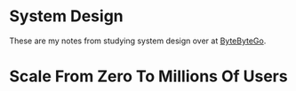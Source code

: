 # System Design

These are my notes from studying system design over at [ByteByteGo](https://bytebytego.com/).

# Scale From Zero To Millions Of Users
